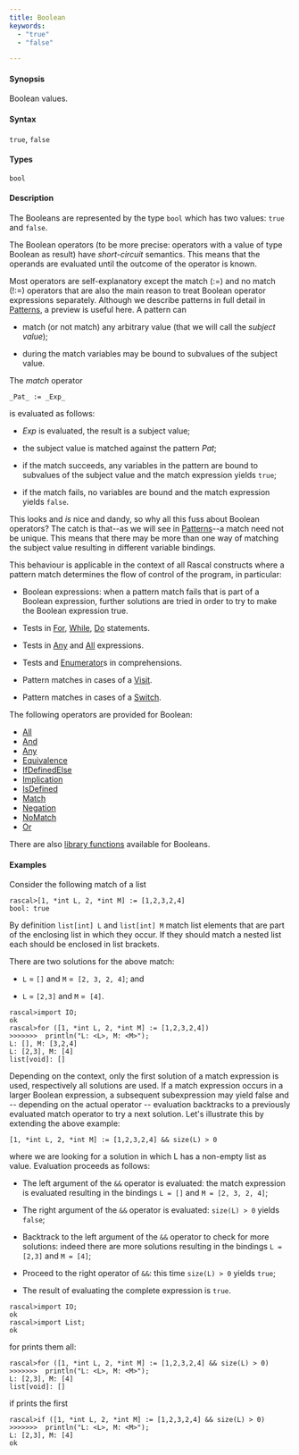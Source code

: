 ```yaml
---
title: Boolean
keywords:
  - "true"
  - "false"

---
```


#### Synopsis

Boolean values.

#### Syntax

`true`, `false`

#### Types

`bool`

#### Description

The Booleans are represented by the type `bool` which has two values: `true` and `false`.

The Boolean operators (to be more precise: operators with a value of type Boolean as result) have _short-circuit_ semantics. 
This means that the operands are evaluated until the outcome of the operator is known.

Most operators are self-explanatory except the match (:=) and no match (!:=) operators that are also the main reason to treat Boolean operator expressions separately. Although we describe patterns in full detail in [Patterns](../../../../Rascal/Patterns/index.md), a preview is useful here. A pattern can

*  match (or not match) any arbitrary value (that we will call the _subject value_);

*  during the match variables may be bound to subvalues of the subject value.


The _match_ operator
```rascal
_Pat_ := _Exp_
```
is evaluated as follows:

*  _Exp_ is evaluated, the result is a subject value;

*  the subject value is matched against the pattern _Pat_;

*  if the match succeeds, any variables in the pattern are bound to subvalues of the subject value and the match expression yields `true`;

*  if the match fails, no variables are bound and the match expression yields `false`.


This looks and _is_ nice and dandy, so why all this fuss about Boolean operators?
The catch is that--as we will see in [Patterns](../../../../Rascal/Patterns/index.md)--a match need not be unique. This means that there may be more than one way of matching the subject value resulting in different variable bindings. 

This behaviour is applicable in the context of all Rascal constructs where a pattern match determines the flow of control of the program, in particular:

*  Boolean expressions: when a pattern match fails that is part of a Boolean expression, further solutions are tried in order to try to make the Boolean expression true.

*  Tests in [For](../../../../Rascal/Statements/For/index.md), [While](../../../../Rascal/Statements/While/index.md), [Do](../../../../Rascal/Statements/Do/index.md) statements.

*  Tests in [Any](../../../../Rascal/Expressions/Values/Boolean/Any/index.md) and [All](../../../../Rascal/Expressions/Values/Boolean/All/index.md) expressions.

*  Tests and [Enumerator](../../../../Rascal/Expressions/Comprehensions/Enumerator/index.md)s in comprehensions.

*  Pattern matches in cases of a [Visit](../../../../Rascal/Expressions/Visit/index.md).

*  Pattern matches in cases of a [Switch](../../../../Rascal/Statements/Switch/index.md).


The following operators are provided for Boolean:
* [All](../../../../Rascal/Expressions/Values/Boolean/All/index.md)
* [And](../../../../Rascal/Expressions/Values/Boolean/And/index.md)
* [Any](../../../../Rascal/Expressions/Values/Boolean/Any/index.md)
* [Equivalence](../../../../Rascal/Expressions/Values/Boolean/Equivalence/index.md)
* [IfDefinedElse](../../../../Rascal/Expressions/Values/Boolean/IfDefinedElse/index.md)
* [Implication](../../../../Rascal/Expressions/Values/Boolean/Implication/index.md)
* [IsDefined](../../../../Rascal/Expressions/Values/Boolean/IsDefined/index.md)
* [Match](../../../../Rascal/Expressions/Values/Boolean/Match/index.md)
* [Negation](../../../../Rascal/Expressions/Values/Boolean/Negation/index.md)
* [NoMatch](../../../../Rascal/Expressions/Values/Boolean/NoMatch/index.md)
* [Or](../../../../Rascal/Expressions/Values/Boolean/Or/index.md)

There are also [library functions](../../../../Library/Boolean.md) available for Booleans.

#### Examples

Consider the following match of a list

```rascal-shell 
rascal>[1, *int L, 2, *int M] := [1,2,3,2,4]
bool: true
```
By definition `list[int] L` and `list[int] M` match list elements that are part of the enclosing list in which they occur. If they should match a nested list each should be enclosed in list brackets.

There are two solutions for the above match:

*  `L` = `[]` and `M` =` [2, 3, 2, 4]`; and

*  `L` = `[2,3]` and `M` =` [4]`.


```rascal-shell 
rascal>import IO;
ok
rascal>for ([1, *int L, 2, *int M] := [1,2,3,2,4])
>>>>>>>  println("L: <L>, M: <M>");
L: [], M: [3,2,4]
L: [2,3], M: [4]
list[void]: []
```

Depending on the context, only the first solution of a match expression is used, respectively all solutions are used.
If a match expression occurs in a larger Boolean expression, a subsequent subexpression may yield false and -- depending on the actual operator -- evaluation backtracks to a previously evaluated match operator to try a next solution. Let's illustrate this by extending the above example:

```rascal
[1, *int L, 2, *int M] := [1,2,3,2,4] && size(L) > 0
```
where we are looking for a solution in which L has a non-empty list as value. Evaluation proceeds as follows:

*  The left argument of the `&&` operator is evaluated: the match expression is evaluated resulting in the bindings `L = []` and `M = [2, 3, 2, 4]`;

*  The right argument of the `&&` operator is evaluated: `size(L) > 0` yields `false`;

*  Backtrack to the left argument of the `&&` operator to check for more solutions: indeed there are more solutions resulting in the bindings `L = [2,3]` and `M = [4]`;

*  Proceed to the right operator of `&&`: this time `size(L) > 0` yields `true`;

*  The result of evaluating the complete expression is `true`.


```rascal-shell 
rascal>import IO;
ok
rascal>import List;
ok
```
for prints them all:

```rascal-shell ,continue
rascal>for ([1, *int L, 2, *int M] := [1,2,3,2,4] && size(L) > 0)
>>>>>>>  println("L: <L>, M: <M>");
L: [2,3], M: [4]
list[void]: []
```
if prints the first

```rascal-shell ,continue
rascal>if ([1, *int L, 2, *int M] := [1,2,3,2,4] && size(L) > 0)
>>>>>>>  println("L: <L>, M: <M>");
L: [2,3], M: [4]
ok
```


